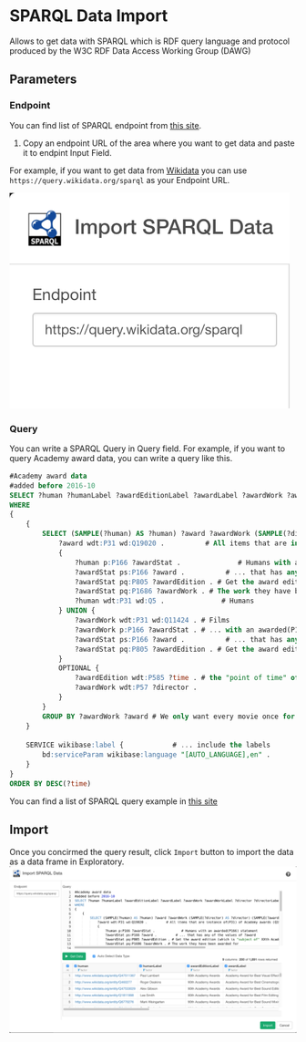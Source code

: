 # SPARQL Data Import

Allows to get data with SPARQL which is RDF query language and protocol produced by the W3C RDF Data Access Working Group (DAWG)

## Parameters

### Endpoint

You can find list of SPARQL endpoint from [this site](https://www.w3.org/wiki/SparqlEndpoints).

1. Copy an endpoint URL of the area where you want to get data and paste it to endpint Input Field.

For example, if you want to get data from [Wikidata](https://www.wikidata.org/wiki/Wikidata:Main_Page) you can use `https://query.wikidata.org/sparql` as your Endpoint URL.

![](images/SPARQL_endpoint.png)


### Query

You can write a SPARQL Query in Query field.
For example, if you want to query Academy award data, you can write a query like this.

```sql
#Academy award data
#added before 2016-10
SELECT ?human ?humanLabel ?awardEditionLabel ?awardLabel ?awardWork ?awardWorkLabel ?director ?directorLabel ?time
WHERE
{
	{
		SELECT (SAMPLE(?human) AS ?human) ?award ?awardWork (SAMPLE(?director) AS ?director) (SAMPLE(?awardEdition) AS ?awardEdition) (SAMPLE(?time) AS ?time) WHERE {
			?award wdt:P31 wd:Q19020 .			# All items that are instance of(P31) of Academy awards (Q19020)
			{
				?human p:P166 ?awardStat .              # Humans with an awarded(P166) statement
				?awardStat ps:P166 ?award .     	 # ... that has any of the values of ?award
				?awardStat pq:P805 ?awardEdition . # Get the award edition (which is "subject of" XXth Academy Awards)
				?awardStat pq:P1686 ?awardWork . # The work they have been awarded for
				?human wdt:P31 wd:Q5 . 				# Humans
			} UNION {
				?awardWork wdt:P31 wd:Q11424 . # Films
				?awardWork p:P166 ?awardStat . # ... with an awarded(P166) statement
				?awardStat ps:P166 ?award .     	 # ... that has any of the values of ?award
				?awardStat pq:P805 ?awardEdition . # Get the award edition (which is "subject of" XXth Academy Awards)
			}
			OPTIONAL {
				?awardEdition wdt:P585 ?time . # the "point of time" of the Academy Award
				?awardWork wdt:P57 ?director .
			}
		}
		GROUP BY ?awardWork ?award # We only want every movie once for a category (a 'random' person is selected)
	}

	SERVICE wikibase:label {            # ... include the labels
		bd:serviceParam wikibase:language "[AUTO_LANGUAGE],en" .
	}
}
ORDER BY DESC(?time)
```

You can find a list of SPARQL query example in [this site](https://www.wikidata.org/wiki/Wikidata:SPARQL_query_service/queries/examples)

## Import

Once you concirmed the query result, click `Import` button to import the data as a data frame in Exploratory.
![](images/SPARQL_import.png)

